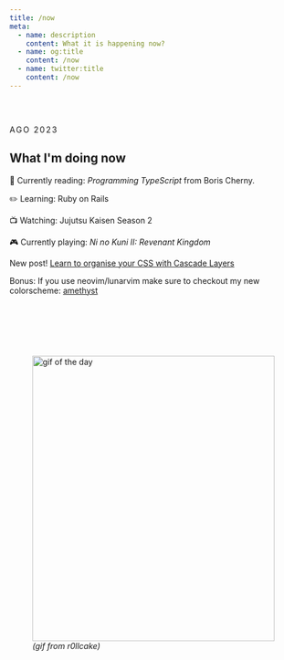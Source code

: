 ```yaml
---
title: /now
meta:
  - name: description
    content: What it is happening now?
  - name: og:title
    content: /now
  - name: twitter:title
    content: /now
---
```


<article class="article">

<time class="time">AGO 2023</time>

# What I'm doing now

📖 Currently reading: <em>Programming TypeScript</em> from Boris Cherny.

✏️ Learning: Ruby on Rails

📺 Watching: Jujutsu Kaisen Season 2

🎮 Currently playing: <em>Ni no Kuni II: Revenant Kingdom</em>

New post! [Learn to organise your CSS with Cascade Layers](/articles/organise-your-css-with-cascade-layers)

Bonus: If you use neovim/lunarvim make sure to checkout my new colorscheme: [amethyst](https://github.com/jeferson-sb/amethyst)

</article>
<figure>
  <img src="https://media.giphy.com/media/U8wCBLhkjNknS/giphy.gif" alt="gif of the day" />
  <figcaption>(gif from r0llcake)</figcaption>
</figure>

<style scoped>
:global(#app) {
  min-height: 100vh;
  display: flex;
  flex-direction: column;
  justify-content: space-between;
}

.prose {
  display: flex;
  flex-flow: row wrap;
  gap: 3rem;
  justify-content: center;
  align-items: center;

  width: calc(100% - 2rem);
  margin-left: auto;
  margin-right: auto;
}

.article {
  padding: 2rem 0;
}

.time {
  text-transform: uppercase;
  font-size: var(--text-base);
  letter-spacing: 2px;
  font-family: var(--font-mono);
  color: var(--color-gray-200);
}

.header-anchor {
  opacity: 0;
  position: absolute;
  top: 2px;
  left: -40px;
  transition: opacity 500ms ease-out;
  min-width: 30px;
  min-height: 30px;
}

img {
  object-fit: contain;
  width: min(500px, 100%);
}

figure {
  padding-top: calc(2rem + 1em)
}

figcaption {
  font-style: italic;
  color: var(--color-silver);
}
</style>
